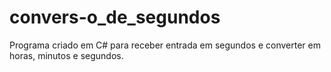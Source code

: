 # convers-o_de_segundos
Programa criado em C# para receber entrada em segundos e converter em horas, minutos e segundos. 
